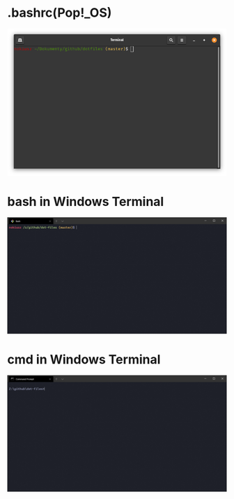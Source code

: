 # .bashrc(Pop!_OS)
![bashrc](screenshots/bashrc.png)
# bash in Windows Terminal
![bashrc](screenshots/bashWindowsTerminal.png)
# cmd in Windows Terminal
![bashrc](screenshots/cmdWindowsTerminal.png)